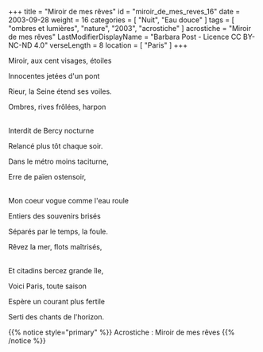 +++
title = "Miroir de mes rêves"
id = "miroir_de_mes_reves_16"
date = 2003-09-28
weight = 16
categories = [ "Nuit", "Eau douce" ]
tags = [ "ombres et lumières", "nature", "2003", "acrostiche" ]
acrostiche = "Miroir de mes rêves"
LastModifierDisplayName = "Barbara Post - Licence CC BY-NC-ND 4.0"
verseLength = 8
location = [ "Paris" ]
+++

Miroir, aux cent visages, étoiles

Innocentes jetées d'un pont

Rieur, la Seine étend ses voiles.

Ombres, rives frôlées, harpon

 \
Interdit de Bercy nocturne

Relancé plus tôt chaque soir.

Dans le métro moins taciturne,

Erre de païen ostensoir,

 \
Mon coeur vogue comme l'eau roule

Entiers des souvenirs brisés

Séparés par le temps, la foule.

Rêvez la mer, flots maîtrisés,

 \
Et citadins bercez grande île,

Voici Paris, toute saison

Espère un courant plus fertile

Serti des chants de l'horizon.

{{% notice style="primary" %}}
Acrostiche : Miroir de mes rêves
{{% /notice %}}
